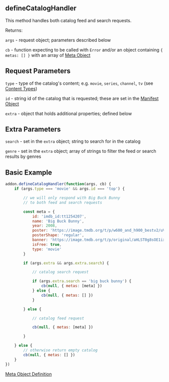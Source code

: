 ## defineCatalogHandler

This method handles both catalog feed and search requests.


Returns:

`args` - request object; parameters described below

`cb` - function expecting to be called with `Error` and/or an object containing `{ metas: [] }` with an array of [Meta Object](../responses/meta.md)



## Request Parameters

``type`` - type of the catalog's content; e.g. `movie`, `series`, `channel`, `tv` (see [Content Types](../responses/content.types.md))

``id`` - string id of the catalog that is requested; these are set in the [Manifest Object](../responses/manifest.md)

``extra`` - object that holds additional properties; defined below


## Extra Parameters

``search`` - set in the `extra` object; string to search for in the catalog

``genre`` - set in the `extra` object; array of strings to filter the feed or search results by genres


## Basic Example


```javascript
addon.defineCatalogHandler(function(args, cb) {
    if (args.type === 'movie' && args.id === 'top') {

        // we will only respond with Big Buck Bunny
        // to both feed and search requests

        const meta = {
            id: 'imdb_id:tt1254207',
            name: 'Big Buck Bunny',
            year: 2008,
            poster: 'https://image.tmdb.org/t/p/w600_and_h900_bestv2/uVEFQvFMMsg4e6yb03xOfVsDz4o.jpg',
            posterShape: 'regular',
            banner: 'https://image.tmdb.org/t/p/original/aHLST0g8sOE1ixCxRDgM35SKwwp.jpg',
            isFree: true,
            type: 'movie'
        }

        if (args.extra && args.extra.search) {

            // catalog search request

            if (args.extra.search == 'big buck bunny') {
                cb(null, { metas: [meta] })
            } else {
                cb(null, { metas: [] })
            }

        } else {

            // catalog feed request

            cb(null, { metas: [meta] })

        }

    } else {
        // otherwise return empty catalog
        cb(null, { metas: [] })
    }
})
```

[Meta Object Definition](../responses/meta.md)
